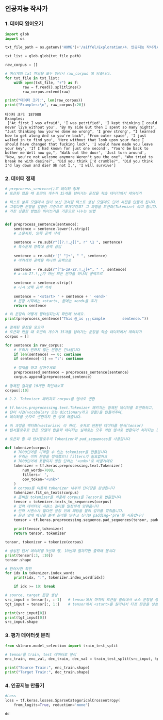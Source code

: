 ## 인공지능 작사가

### 1. 데이터 읽어오기


```python
import glob
import os

txt_file_path = os.getenv('HOME')+'/aiffel/Exploration/4. 인공지능 작사가/lyricist/data/lyrics/*'

txt_list = glob.glob(txt_file_path)

raw_corpus = []

# 여러개의 txt 파일을 모두 읽어서 raw_corpus 에 담습니다.
for txt_file in txt_list:
    with open(txt_file, "r") as f:
        raw = f.read().splitlines()
        raw_corpus.extend(raw)

print("데이터 크기:", len(raw_corpus))
print("Examples:\n", raw_corpus[:20])
```

    데이터 크기: 187088
    Examples:
     ['At first I was afraid', 'I was petrified', 'I kept thinking I could never live without you', 'By my side But then I spent so many nights', "Just thinking how you've done me wrong", 'I grew strong', "I learned how to get along And so you're back", 'From outer space', 'I just walked in to find you', 'Here without that look upon your face I should have changed that fucking lock', 'I would have made you leave your key', 'If I had known for just one second', "You'd be back to bother me Well now go,", 'Walk out the door', 'Just turn around', "Now, you're not welcome anymore Weren't you the one", 'Who tried to break me with desire?', "Did you think I'd crumble?", "Did you think I'd lay down and die? Oh not I,", 'I will survive']


### 2. 데이터 정제


```python
# preprocess_sentence()로 데이터 정제
# 토큰화 했을 때 토큰의 개수가 15개를 넘어가는 문장을 학습 데이터에서 제외하기 
```


```python
# 텍스트 분류 모델에서 많이 보신 것처럼 텍스트 생성 모델에도 단어 사전을 만들게 됩니다.
# 그렇다면 문장을 일정한 기준으로 쪼개야겠죠? 그 과정을 토큰화(Tokenize) 라고 합니다.
# 가장 심플한 방법은 띄어쓰기를 기준으로 나누는 방법


def preprocess_sentence(sentence):
    sentence = sentence.lower().strip()
    # 소문자화, 양쪽 공백 삭제
    
    sentence = re.sub(r"([?.!,¿])", r" \1 ", sentence)
    # 특수문제 양쪽에 공백 삽입
    
    sentence = re.sub(r'[" "]+', " ", sentence)
    # 여러개의 공백을 하나의 공백으로
    
    sentence = re.sub(r"[^a-zA-Z?.!,¿]+", " ", sentence)
    # a-zA-Z?.!,¿가 아닌 모든 문자를 하나의 공백으로
    
    sentence = sentence.strip()
    # 다시 양쪽 공백 삭제
    
    sentence = '<start> ' + sentence + ' <end>'
    # 문장 시작에는 <start>, 끝에는 <end>를 추가
    return sentence

# 이 문장이 어떻게 필터링되는지 확인해 보세요.
print(preprocess_sentence("This @_is ;;;sample        sentence."))
```


```python
# 정제된 문장을 모으자
# 토큰화 했을 때 토큰의 개수가 15개를 넘어가는 문장을 학습 데이터에서 제외하기
corpus = []

for sentence in raw_corpus:
    # 우리가 원하지 않는 문장은 건너뜁니다
    if len(sentence) == 0: continue
    if sentence[-1] == ":": continue
    
    # 정제를 하고 담아주세요
    preprocessed_sentence = preprocess_sentence(sentence)
    corpus.append(preprocessed_sentence)
        
# 정제된 결과를 10개만 확인해보죠
corpus[:10]
```


```python
# 2-2. Tokenizer 패키지로 corpus를 텐서로 변환
```


```python
# tf.keras.preprocessing.text.Tokenizer 패키지는 정제된 데이터를 토큰화하고,
# 단어 사전(vocabulary 또는 dictionary라고 칭함)을 만들어주며,
# 데이터를 숫자로 변환까지 한 방에 해줍니다.

# 이 과정을 벡터화(vectorize) 라 하며, 숫자로 변환된 데이터를 텐서(tensor)
# 텐서플로우로 만든 모델의 입출력 데이터는 실제로는 모두 이런 텐서로 변환되어 처리되는 것

# 토큰화 할 때 텐서플로우의 Tokenizer와 pad_sequences를 사용합니다

def tokenize(corpus):
    # 7000단어를 기억할 수 있는 tokenizer를 만들겁니다
    # 우리는 이미 문장을 정제했으니 filters가 필요없어요
    # 7000단어에 포함되지 못한 단어는 '<unk>'로 바꿀거에요
    tokenizer = tf.keras.preprocessing.text.Tokenizer(
        num_words=7000, 
        filters=' ',
        oov_token="<unk>"
    )
    # corpus를 이용해 tokenizer 내부의 단어장을 완성합니다
    tokenizer.fit_on_texts(corpus)
    # 준비한 tokenizer를 이용해 corpus를 Tensor로 변환합니다
    tensor = tokenizer.texts_to_sequences(corpus) 
    # 입력 데이터의 시퀀스 길이를 일정하게 맞춰줍니다
    # 만약 시퀀스가 짧다면 문장 뒤에 패딩을 붙여 길이를 맞춰줍니다.
    # 문장 앞에 패딩을 붙여 길이를 맞추고 싶다면 padding='pre'를 사용합니다
    tensor = tf.keras.preprocessing.sequence.pad_sequences(tensor, padding='post')  
    
    print(tensor,tokenizer)
    return tensor, tokenizer

tensor, tokenizer = tokenize(corpus)
```


```python
# 생성된 텐서 데이터를 3번째 행, 10번째 열까지만 출력해 봅시다
print(tensor[:3, :10])
tensor.shape
```


```python
# 단어사전 확인
for idx in tokenizer.index_word:
    print(idx, ":", tokenizer.index_word[idx])

    if idx >= 10: break
```


```python
# source, target 문장 생성
src_input = tensor[:, :-1]   # tensor에서 마지막 토큰을 잘라내서 소스 문장을 생성합니다. 마지막 토큰은 <end>가 아니라 <pad>일 가능성이 높습니다.
tgt_input = tensor[:, 1:]    # tensor에서 <start>를 잘라내서 타겟 문장을 생성합니다.

print(src_input[0])
print(tgt_input[0])
src_input.shape
```

### 3. 평가 데이터셋 분리


```python
from sklearn.model_selection import train_test_split

# tensor를 train, test 데이터로 분리
enc_train, enc_val, dec_train, dec_val = train_test_split(src_input, tgt_input, test_size=0.2)

print("Source Train:", enc_train.shape)
print("Target Train:", dec_train.shape)
```

### 4. 인공지능 만들기


```python
#Loss
loss = tf.keras.losses.SparseCategoricalCrossentropy(
    from_logits=True, reduction='none')

dd
```
